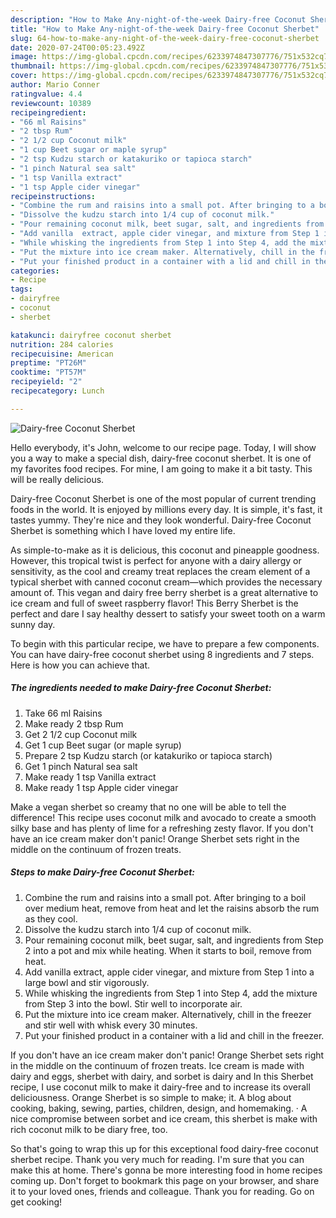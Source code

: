 ```yaml
---
description: "How to Make Any-night-of-the-week Dairy-free Coconut Sherbet"
title: "How to Make Any-night-of-the-week Dairy-free Coconut Sherbet"
slug: 64-how-to-make-any-night-of-the-week-dairy-free-coconut-sherbet
date: 2020-07-24T00:05:23.492Z
image: https://img-global.cpcdn.com/recipes/6233974847307776/751x532cq70/dairy-free-coconut-sherbet-recipe-main-photo.jpg
thumbnail: https://img-global.cpcdn.com/recipes/6233974847307776/751x532cq70/dairy-free-coconut-sherbet-recipe-main-photo.jpg
cover: https://img-global.cpcdn.com/recipes/6233974847307776/751x532cq70/dairy-free-coconut-sherbet-recipe-main-photo.jpg
author: Mario Conner
ratingvalue: 4.4
reviewcount: 10389
recipeingredient:
- "66 ml Raisins"
- "2 tbsp Rum"
- "2 1/2 cup Coconut milk"
- "1 cup Beet sugar or maple syrup"
- "2 tsp Kudzu starch or katakuriko or tapioca starch"
- "1 pinch Natural sea salt"
- "1 tsp Vanilla extract"
- "1 tsp Apple cider vinegar"
recipeinstructions:
- "Combine the rum and raisins into a small pot. After bringing to a boil over medium heat, remove from heat and let the raisins absorb the rum as they cool."
- "Dissolve the kudzu starch into 1/4 cup of coconut milk."
- "Pour remaining coconut milk, beet sugar, salt, and ingredients from Step 2 into a pot and mix while heating. When it starts to boil, remove from heat."
- "Add vanilla  extract, apple cider vinegar, and mixture from Step 1 into a large bowl and stir vigorously."
- "While whisking the ingredients from Step 1 into Step 4, add the mixture from Step 3 into the bowl. Stir well to incorporate air."
- "Put the mixture into ice cream maker. Alternatively, chill in the freezer and stir well with whisk every 30 minutes."
- "Put your finished product in a container with a lid and chill in the freezer."
categories:
- Recipe
tags:
- dairyfree
- coconut
- sherbet

katakunci: dairyfree coconut sherbet 
nutrition: 284 calories
recipecuisine: American
preptime: "PT26M"
cooktime: "PT57M"
recipeyield: "2"
recipecategory: Lunch

---
```



![Dairy-free Coconut Sherbet](https://img-global.cpcdn.com/recipes/6233974847307776/751x532cq70/dairy-free-coconut-sherbet-recipe-main-photo.jpg)

Hello everybody, it's John, welcome to our recipe page. Today, I will show you a way to make a special dish, dairy-free coconut sherbet. It is one of my favorites food recipes. For mine, I am going to make it a bit tasty. This will be really delicious.

Dairy-free Coconut Sherbet is one of the most popular of current trending foods in the world. It is enjoyed by millions every day. It is simple, it's fast, it tastes yummy. They're nice and they look wonderful. Dairy-free Coconut Sherbet is something which I have loved my entire life.

As simple-to-make as it is delicious, this coconut and pineapple goodness. However, this tropical twist is perfect for anyone with a dairy allergy or sensitivity, as the cool and creamy treat replaces the cream element of a typical sherbet with canned coconut cream—which provides the necessary amount of. This vegan and dairy free berry sherbet is a great alternative to ice cream and full of sweet raspberry flavor! This Berry Sherbet is the perfect and dare I say healthy dessert to satisfy your sweet tooth on a warm sunny day.


To begin with this particular recipe, we have to prepare a few components. You can have dairy-free coconut sherbet using 8 ingredients and 7 steps. Here is how you can achieve that.

<!--inarticleads1-->

##### The ingredients needed to make Dairy-free Coconut Sherbet:

1. Take 66 ml Raisins
1. Make ready 2 tbsp Rum
1. Get 2 1/2 cup Coconut milk
1. Get 1 cup Beet sugar (or maple syrup)
1. Prepare 2 tsp Kudzu starch (or katakuriko or tapioca starch)
1. Get 1 pinch Natural sea salt
1. Make ready 1 tsp Vanilla extract
1. Make ready 1 tsp Apple cider vinegar


Make a vegan sherbet so creamy that no one will be able to tell the difference! This recipe uses coconut milk and avocado to create a smooth silky base and has plenty of lime for a refreshing zesty flavor. If you don&#39;t have an ice cream maker don&#39;t panic! Orange Sherbet sets right in the middle on the continuum of frozen treats. 

<!--inarticleads2-->

##### Steps to make Dairy-free Coconut Sherbet:

1. Combine the rum and raisins into a small pot. After bringing to a boil over medium heat, remove from heat and let the raisins absorb the rum as they cool.
1. Dissolve the kudzu starch into 1/4 cup of coconut milk.
1. Pour remaining coconut milk, beet sugar, salt, and ingredients from Step 2 into a pot and mix while heating. When it starts to boil, remove from heat.
1. Add vanilla  extract, apple cider vinegar, and mixture from Step 1 into a large bowl and stir vigorously.
1. While whisking the ingredients from Step 1 into Step 4, add the mixture from Step 3 into the bowl. Stir well to incorporate air.
1. Put the mixture into ice cream maker. Alternatively, chill in the freezer and stir well with whisk every 30 minutes.
1. Put your finished product in a container with a lid and chill in the freezer.


If you don&#39;t have an ice cream maker don&#39;t panic! Orange Sherbet sets right in the middle on the continuum of frozen treats. Ice cream is made with dairy and eggs, sherbet with dairy, and sorbet is dairy and In this Sherbet recipe, I use coconut milk to make it dairy-free and to increase its overall deliciousness. Orange Sherbet is so simple to make; it. A blog about cooking, baking, sewing, parties, children, design, and homemaking. · A nice compromise between sorbet and ice cream, this sherbet is make with rich coconut milk to be diary free, too. 

So that's going to wrap this up for this exceptional food dairy-free coconut sherbet recipe. Thank you very much for reading. I'm sure that you can make this at home. There's gonna be more interesting food in home recipes coming up. Don't forget to bookmark this page on your browser, and share it to your loved ones, friends and colleague. Thank you for reading. Go on get cooking!
